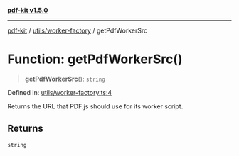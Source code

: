 [**pdf-kit v1.5.0**](../../../README.md)

***

[pdf-kit](../../../modules.md) / [utils/worker-factory](../README.md) / getPdfWorkerSrc

# Function: getPdfWorkerSrc()

> **getPdfWorkerSrc**(): `string`

Defined in: [utils/worker-factory.ts:4](https://github.com/AmanKrr/pdf-kit/blob/643d0632fa36ecc0aadec82bd84cd2b2b2eefb0e/src/utils/worker-factory.ts#L4)

Returns the URL that PDF.js should use for its worker script.

## Returns

`string`
